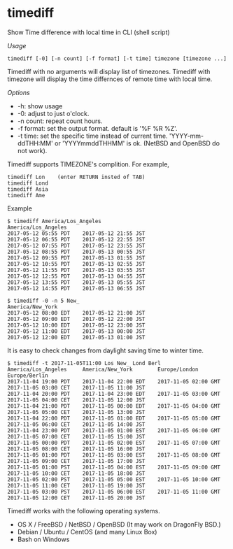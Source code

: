 # timediff
Show Time difference with local time in CLI (shell script)

*Usage*

    timediff [-0] [-n count] [-f format] [-t time] timezone [timezone ...]

Timediff with no arguments will display list of timezones.
Timediff with timezone will display the time differnces of remote time with local time.

*Options*

* -h: show usage
* -0: adjust to just o'clock.
* -n count: repeat count hours.
* -f format: set the output format. default is '%F %R %Z'.
* -t time: set the specific time instead of current time.
 'YYYY-mm-ddTHH:MM' or 'YYYYmmddTHHMM' is ok.
 (NetBSD and OpenBSD do not work).

Timediff supports TIMEZONE's complition. For example,

    timediff Lon	(enter RETURN insted of TAB)
    timediff Lond
    timediff Asia
    timediff Ame

Example

    $ timediff America/Los_Angeles
    America/Los_Angeles
    2017-05-12 05:55 PDT    2017-05-12 21:55 JST
    2017-05-12 06:55 PDT    2017-05-12 22:55 JST
    2017-05-12 07:55 PDT    2017-05-12 23:55 JST
    2017-05-12 08:55 PDT    2017-05-13 00:55 JST
    2017-05-12 09:55 PDT    2017-05-13 01:55 JST
    2017-05-12 10:55 PDT    2017-05-13 02:55 JST
    2017-05-12 11:55 PDT    2017-05-13 03:55 JST
    2017-05-12 12:55 PDT    2017-05-13 04:55 JST
    2017-05-12 13:55 PDT    2017-05-13 05:55 JST
    2017-05-12 14:55 PDT    2017-05-13 06:55 JST

    $ timediff -0 -n 5 New_
    America/New_York
    2017-05-12 08:00 EDT    2017-05-12 21:00 JST
    2017-05-12 09:00 EDT    2017-05-12 22:00 JST
    2017-05-12 10:00 EDT    2017-05-12 23:00 JST
    2017-05-12 11:00 EDT    2017-05-13 00:00 JST
    2017-05-12 12:00 EDT    2017-05-13 01:00 JST

It is easy to check changes from daylight saving time to winter time.

    $ timediff -t 2017-11-05T11:00 Los New_ Lond Berl
    America/Los_Angeles     America/New_York        Europe/London   Europe/Berlin
    2017-11-04 19:00 PDT    2017-11-04 22:00 EDT    2017-11-05 02:00 GMT    2017-11-05 03:00 CET    2017-11-05 11:00 JST
    2017-11-04 20:00 PDT    2017-11-04 23:00 EDT    2017-11-05 03:00 GMT    2017-11-05 04:00 CET    2017-11-05 12:00 JST
    2017-11-04 21:00 PDT    2017-11-05 00:00 EDT    2017-11-05 04:00 GMT    2017-11-05 05:00 CET    2017-11-05 13:00 JST
    2017-11-04 22:00 PDT    2017-11-05 01:00 EDT    2017-11-05 05:00 GMT    2017-11-05 06:00 CET    2017-11-05 14:00 JST
    2017-11-04 23:00 PDT    2017-11-05 01:00 EST    2017-11-05 06:00 GMT    2017-11-05 07:00 CET    2017-11-05 15:00 JST
    2017-11-05 00:00 PDT    2017-11-05 02:00 EST    2017-11-05 07:00 GMT    2017-11-05 08:00 CET    2017-11-05 16:00 JST
    2017-11-05 01:00 PDT    2017-11-05 03:00 EST    2017-11-05 08:00 GMT    2017-11-05 09:00 CET    2017-11-05 17:00 JST
    2017-11-05 01:00 PST    2017-11-05 04:00 EST    2017-11-05 09:00 GMT    2017-11-05 10:00 CET    2017-11-05 18:00 JST
    2017-11-05 02:00 PST    2017-11-05 05:00 EST    2017-11-05 10:00 GMT    2017-11-05 11:00 CET    2017-11-05 19:00 JST
    2017-11-05 03:00 PST    2017-11-05 06:00 EST    2017-11-05 11:00 GMT    2017-11-05 12:00 CET    2017-11-05 20:00 JST

Timediff works with the following operating systems.

* OS X / FreeBSD / NetBSD / OpenBSD (It may work on DragonFly BSD.)
* Debian / Ubuntu / CentOS (and many Linux Box)
* Bash on Windows
